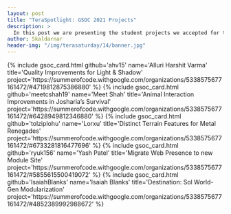 ```yaml
---
layout: post
title: "TeraSpotlight: GSOC 2021 Projects"
description: >
  In this post we are presenting the student projects we accepted for this year's edition of Google Summer of Code (GSOC).
author: Skaldarnar
header-img: "/img/terasaturday/14/banner.jpg"
---
```


<div class="col s12 m12">
  {% include gsoc_card.html github='ahv15' name='Alluri Harshit Varma' title='Quality Improvements for Light & Shadow' project='https://summerofcode.withgoogle.com/organizations/5338575677161472/#4719812875386880' %}
  {% include gsoc_card.html github='meetcshah19' name='Meet Shah' title='Animal Interaction Improvements in Josharia’s Survival' project='https://summerofcode.withgoogle.com/organizations/5338575677161472/#6428949812346880' %}
  {% include gsoc_card.html github='tolziplohu' name='Lorxu' title='Distinct Terrain Features for Metal Renegades' project='https://summerofcode.withgoogle.com/organizations/5338575677161472/#6733281816477696' %}
  {% include gsoc_card.html github='ryuk156' name='Yash Patel' title='Migrate Web Presence to new Module Site' project='https://summerofcode.withgoogle.com/organizations/5338575677161472/#5855615500419072' %}
  {% include gsoc_card.html github='IsaiahBlanks' name='Isaiah Blanks' title='Destination: Sol World-Gen Modularization' project='https://summerofcode.withgoogle.com/organizations/5338575677161472/#4852389992988672' %}
</div>
